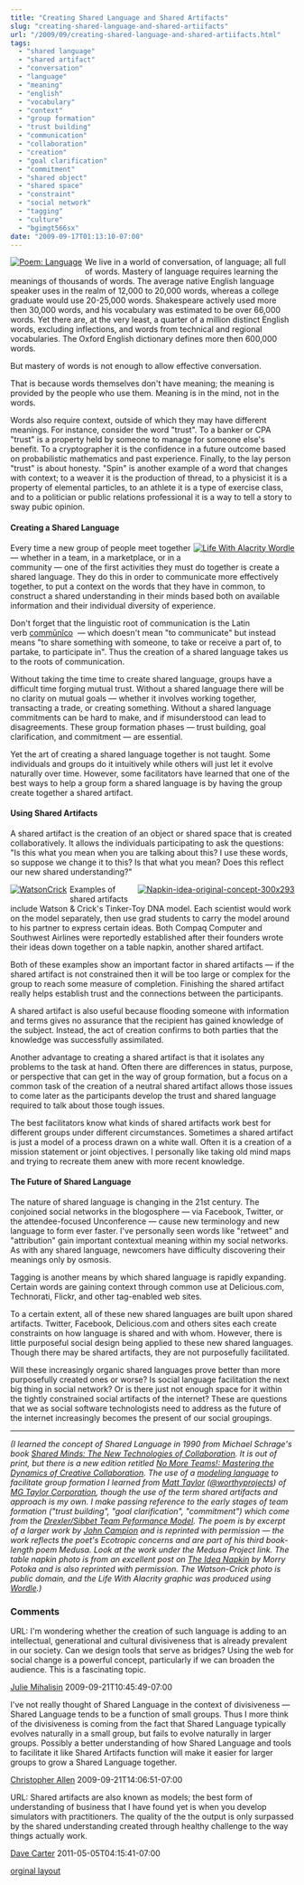 ```yaml
---
title: "Creating Shared Language and Shared Artifacts"
slug: "creating-shared-language-and-shared-artiifacts"
url: "/2009/09/creating-shared-language-and-shared-artiifacts.html"
tags:
  - "shared language"
  - "shared artifact"
  - "conversation"
  - "language"
  - "meaning"
  - "english"
  - "vocabulary"
  - "context"
  - "group formation"
  - "trust building"
  - "communication"
  - "collaboration"
  - "creation"
  - "goal clarification"
  - "commitment"
  - "shared object"
  - "shared space"
  - "constraint"
  - "social network"
  - "tagging"
  - "culture"
  - "bgimgt566sx"
date: "2009-09-17T01:13:10-07:00"
---
```

<p><a href="http://worldatuningfork.com/John/medusaosxPDF.pdf#page=203" style="float: left;"><img alt="Poem: Language" border="0" class="at-xid-6a00d8341d8bc053ef0120a577a68d970b " src="/previous/.a/6a00d8341d8bc053ef0120a577a68d970b-800wi" style="margin: 0px 5px 5px 0px;" title="Poem: Language" /></a>We live in a world of conversation, of language; all full of words. Mastery of language requires learning the meanings of thousands of words. The average native English language speaker uses in the realm of 12,000 to 20,000 words, whereas a college graduate would use 20-25,000 words. Shakespeare actively used more then 30,000 words, and his vocabulary was estimated to be over 66,000 words. Yet there are, at the very least, a quarter of a million distinct English words, excluding inflections, and words from technical and regional vocabularies. The Oxford English dictionary defines more then 600,000 words.</p>
<p>But mastery of words is not enough to allow effective conversation.</p>
<p>That is because words themselves don&#39;t have meaning; the meaning is provided by the people who use them. Meaning is in the mind, not in the words.</p>
<p>Words also require context, outside of which they may have different meanings. For instance, consider the word &quot;trust&quot;. To a banker or CPA &quot;trust&quot; is a property held by someone to manage for someone else&#39;s benefit. To a cryptographer it is the confidence in a future outcome based on probabilistic mathematics and past experience. Finally, to the lay person &quot;trust&quot; is about honesty. &quot;Spin&quot; is another example of a word that changes with context; to a weaver it is the production of thread, to a physicist it is a property of elemental particles, to an athlete it is a type of exercise class, and to a politician or public relations professional it is a way to tell a story to sway pubic opinion.</p>
<h4>Creating a Shared Language</h4>
<p></p>
<p><a href="/previous/.a/6a00d8341d8bc053ef0120a577c005970b-pi" style="float: right;"><img alt="Life With Alacrity Wordle" class="at-xid-6a00d8341d8bc053ef0120a577c005970b " src="/previous/.a/6a00d8341d8bc053ef0120a577c005970b-320pi" style="margin: 0px 0px 5px 5px;" title="Life With Alacrity Wordle" /></a>Every time a new group of people meet together — whether in a team, in a marketplace, or in a community — one of the first activities they must do together is create a shared language. They do this in order to communicate more effectively together, to put a context on the words that they have in common, to construct a shared understanding in their minds based both on available information and their individual diversity of experience.</p>
<p>Don&#39;t forget that the linguistic root of communication is the Latin verb&#0160;<a href="http://artfl.uchicago.edu/cgi-bin/philologic/getobject.pl?c.18:3557.lewshort" title="Latin definition of commūnĭco">commūnĭco</a>&#0160;&#0160;— which doesn&#39;t mean &quot;to communicate&quot; but instead means &quot;to share something with someone, to take or receive a part of, to partake, to participate in&quot;. Thus the creation of a shared language takes us to the roots of communication.</p>
<p>Without taking the time time to create shared language, groups have a difficult time forging mutual trust. Without a shared language there will be no clarity on mutual goals — whether it involves working together, transacting a trade, or creating something. Without a shared language commitments can be hard to make, and if misunderstood can lead to disagreements. These group formation phases — trust building, goal clarification, and commitment — are essential.</p>
<p>Yet the art of creating a shared language together is not taught. Some individuals and groups do it intuitively while others will just let it evolve naturally over time. However, some facilitators have learned that one of the best ways to help a group form a shared language is by having the group create together a shared artifact.</p>
<h4>Using Shared Artifacts</h4>
<p>A shared artifact is the creation of an object or shared space that is created collaboratively. It allows the individuals participating to ask the questions: &quot;Is this what you mean when you are talking about this? I use these words, so suppose we change it to this? Is that what you mean? Does this reflect our new shared understanding?&quot;</p>
<p><a href="/previous/.a/6a00d8341d8bc053ef0120a5ce5085970c-pi" style="float: left;"><img alt="WatsonCrick" class="at-xid-6a00d8341d8bc053ef0120a5ce5085970c " src="/previous/.a/6a00d8341d8bc053ef0120a5ce5085970c-120pi" style="margin: 0px 5px 5px 0px;" title="WatsonCrick" /></a><a href="/previous/.a/6a00d8341d8bc053ef0120a5ce82e4970c-pi" style="float: right;"><img alt="Napkin-idea-original-concept-300x293" class="at-xid-6a00d8341d8bc053ef0120a5ce82e4970c " src="/previous/.a/6a00d8341d8bc053ef0120a5ce82e4970c-120wi" style="margin: 0px 0px 5px 5px;" /></a> Examples of shared artifacts include Watson &amp; Crick&#39;s Tinker-Toy DNA model. Each scientist would work on the model separately, then use grad students to carry the model around to his partner to express certain ideas. Both Compaq Computer and Southwest Airlines were reportedly established after their founders wrote their ideas down together on a table napkin, another shared artifact.</p>
<p>Both of these examples show an important factor in shared artifacts — if the shared artifact is not constrained then it will be too large or complex for the group to reach some measure of completion. Finishing the shared artifact really helps establish trust and the connections between the participants.</p>
<p>A shared artifact is also useful because flooding someone with information and terms gives no assurance that the recipient has gained knowledge of the subject. Instead, the act of creation confirms to both parties that the knowledge was successfully assimilated.</p>
<p>Another advantage to creating a shared artifact is that it isolates any problems to the task at hand. Often there are differences in status, purpose, or perspective that can get in the way of group formation, but a focus on a common task of the creation of a neutral shared artifact allows those issues to come later as the participants develop the trust and shared language required to talk about those tough issues.</p>
<p>The best facilitators know what kinds of shared artifacts work best for different groups under different circumstances. Sometimes a shared artifact is just a model of a process drawn on a white wall. Often it is a creation of a mission statement or joint objectives. I personally like taking old mind maps and trying to recreate them anew with more recent knowledge.</p>
<h4>The Future of Shared Language</h4>
<p>The nature of shared language is changing in the 21st century. The conjoined social networks in the blogosphere — via Facebook, Twitter, or the attendee-focused Unconference — cause new terminology and new language to form ever faster. I&#39;ve personally seen words like &quot;retweet&quot; and &quot;attribution&quot; gain important contextual meaning within my social networks. As with any shared language, newcomers have difficulty discovering their meanings only by osmosis.</p>
<p>Tagging is another means by which shared language is rapidly expanding. Certain words are gaining context through common use at Delicious.com, Technorati, Flickr, and other tag-enabled web sites.</p>
<p>To a certain extent, all of these new shared languages are built upon shared artifacts. Twitter, Facebook, Delicious.com and others sites each create constraints on how language is shared and with whom. However, there is little purposeful social design being applied to these new shared languages. Though there may be shared artifacts, they are not purposefully facilitated.</p>
<p>Will these increasingly organic shared languages prove better than more purposefully created ones or worse? Is social language facilitation the next big thing in social network? Or is there just not enough space for it within the tightly constrained social artifacts of the internet? These are questions that we as social software technologists need to address as the future of the internet increasingly becomes the present of our social groupings.</p>
<hr />
<p><em>(I learned the concept of Shared Language in 1990 from Michael Schrage&#39;s book <a href="http://www.amazon.com/Shared-Minds-New-Technologies-Collaboration/dp/0394565878">Shared Minds: The New Technologies of Collaboration</a>. It is out of print, but there is a new edition retitled <a href="http://www.amazon.com/No-More-Teams-Mastering-Collaboration/dp/0385476035/">No More Teams!: Mastering the Dynamics of Creative Collaboration</a>. The use of a <a href="http://www.mgtaylor.com/mgtaylor/glasbead/modexpl.htm">modeling language</a> to facilitate group formation I learned from <a href="http://www.matttaylor.com">Matt Taylor</a>&#0160;(<a href="http://twitter.com/worthyprojects">@worthyprojects</a>) of <a href="http://www.mgtaylor.com/">MG Taylor Corporation</a>, though the use of the term shared artifacts and approach is my own. I make passing reference to the early stages of team formation (&quot;trust building&quot;, &quot;goal clarification&quot;, &quot;commitment&quot;) which come from the <a href="http://www.grove.com/site/ourwk_gm_tp.html">Drexler/Sibbet Team Peformance Model</a>. The poem is by excerpt of a larger work by <a href="http://worldatuningfork.com/John/">John Campion</a> and is reprinted with permission — the work reflects the poet&#39;s Ecotropic concerns and are part of his third
book-length poem Medusa. Look at the work under the Medusa Project link. The table napkin photo is from an excellent post on <a href="http://createtheconditions.com/?p=304">The Idea Napkin</a> by Morry Potoka and is also reprinted with permission. The Watson-Crick photo is public domain, and the Life With Alacrity graphic was produced using <a href="http://www.wordle.net/">Wordle</a>.)</em></p>
<p></p>
<footer><h3>Comments</h3>
<div class="u-comment h-cite">
<p class="p-content p-name">URL:
I'm wondering whether the creation of such language is adding to an intellectual, generational and cultural divisiveness that is already prevalent in our society. Can we design tools that serve as bridges? Using the web for social change is a powerful concept, particularly if we can broaden the audience. This is a fascinating topic.
</p>
<a class="u-author h-card" href="#">Julie  Mihalisin</a>
<time class="dt-published" datetime="2009-09-21T10:45:49-07:00">2009-09-21T10:45:49-07:00</time>
</div>
<div class="u-comment h-cite">
<p class="p-content p-name">I've not really thought of Shared Language in the context of divisiveness — Shared Language tends to be a function of small groups. Thus I more think of the divisiveness is coming from the fact that Shared Language typically evolves naturally in a small group, but fails to evolve naturally in larger groups. Possibly a better understanding of how Shared Language and tools to facilitate it like Shared Artifacts function will make it easier for larger groups to grow a Shared Language together.
</p>
<a class="u-author h-card" href="http://www.LifeWithAlacrity.com">Christopher Allen</a>
<time class="dt-published" datetime="2009-09-21T14:06:51-07:00">2009-09-21T14:06:51-07:00</time>
</div>
<div class="u-comment h-cite">
<p class="p-content p-name">URL:
Shared artifacts are also known as models; the best form of understanding of business that I have found yet is when you develop simulators with practitioners. The quality of the the output is only surpassed by the shared understanding created through healthy challenge to the way things actually work.
</p>
<a class="u-author h-card" href="#">Dave Carter</a>
<time class="dt-published" datetime="2011-05-05T04:15:41-07:00">2011-05-05T04:15:41-07:00</time>
</div>
</footer>
<p class="previous"><a href="/previous/2009/09/creating-shared-language-and-shared-artiifacts.html" rel="syndication">orginal layout</a></p>
